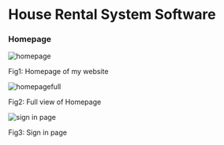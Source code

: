 # House Rental System Software 

### Homepage

![homepage](https://github.com/C191068/Ali_House_Rental_Sytem/assets/89090776/9746dd06-6038-47e0-9acf-8e1c8b5e8db6)

Fig1: Homepage of my website

![homepagefull](https://github.com/C191068/Ali_House_Rental_Sytem/assets/89090776/77972164-2dcc-4314-810f-d19ea469269f)

Fig2: Full view of Homepage


![sign in page](https://github.com/C191068/Ali_House_Rental_Sytem/assets/89090776/6fcd54c9-beb1-424d-9552-a8f7112427ce)

Fig3: Sign in page
